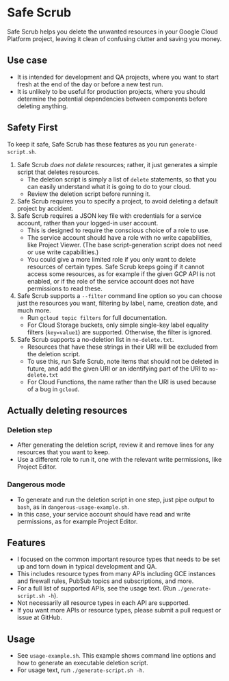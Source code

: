 # Safe Scrub

Safe Scrub helps you delete the unwanted resources in your Google Cloud Platform project, 
leaving it clean of confusing clutter and saving you money.

## Use case
- It is intended for development and QA projects, where you want to start fresh at the end of the day or before a new test run.
- It is unlikely to be useful for production projects, where you should determine the potential dependencies between components before deleting
anything.

## Safety First 
To keep it safe, Safe Scrub has these features as you run `generate-script.sh`.
1. Safe Scrub _does not delete_ resources; rather, it just generates a simple script that deletes resources.
   - The deletion script is simply a list of `delete` statements, so that you can easily understand what it is going to do to your cloud.
   - Review the deletion script before running it.
1. Safe Scrub requires you to specify a project, to avoid deleting a default project by accident.
1. Safe Scrub requires a JSON key file with credentials for a service account, rather than your logged-in user account. 
    - This is designed to require the conscious choice of a role to use.
    - The service account should have a role with no write capabilities, like Project Viewer. (The base script-generation script does not need or use write capabilities.)
    - You could give a more limited role if you only want to delete resources of certain types. Safe Scrub keeps going if it cannot access some resources, as for example if the given GCP API is not enabled, or if the role of the service account does not have permissions to read these.
1. Safe Scrub supports a `--filter` command line option so you can choose just the resources you want,
 filtering by label, name, creation date, and much more. 
   - Run `gcloud topic filters` for full documentation.
   - For Cloud Storage buckets, only simple single-key label equality filters  (`key=value1`) are supported. Otherwise, the filter is ignored.
1. Safe Scrub supports a no-deletion list in `no-delete.txt`. 
   - Resources that have these strings in their URI will be excluded from the deletion script.
   - To use this, run Safe Scrub, note items that should not be deleted in future, and add the given URI or an identifying part of the URI to `no-delete.txt`
   - For Cloud Functions, the name rather than the URI is used because of a bug in `gcloud`.

## Actually deleting resources
### Deletion step
  - After generating the deletion script, review it and remove lines for any resources that you want to keep.
  - Use a different role to run it, one with the relevant write permissions, like Project Editor.
### Dangerous mode
  - To generate and run the deletion script in one step, just pipe output to `bash`, as in `dangerous-usage-example.sh`. 
  - In this case, your service account should have read and write permissions, as for example Project Editor.

## Features
- I focused on the common important resource types that needs to be set up and torn down
 in typical development and QA.
- This includes resource types from many APIs including GCE instances and firewall rules,
PubSub topics and subscriptions, and more. 
- For a full list of supported APIs, see the usage text. (Run  `./generate-script.sh -h`).  
- Not necessarily all resource types in each API are supported. 
- If you want more APIs or resource types, please submit a pull request or issue at GitHub.

## Usage
- See `usage-example.sh`. This example shows command line options and how to generate an executable deletion script.
- For usage text, run `./generate-script.sh -h`.
